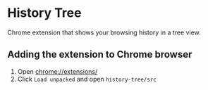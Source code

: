 # History Tree
Chrome extension that shows your browsing history in a tree view.

## Adding the extension to Chrome browser
1. Open <chrome://extensions/>
1. Click `Load unpacked` and open `history-tree/src`
